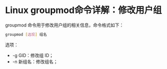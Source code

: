 # Linux groupmod命令详解：修改用户组

groupmod 命令用于修改用户组的相关信息，命令格式如下：

```bash
groupmod [选现] 组名
```

选项：

- -g GID：修改组 ID；
- -n 新组名：修改组名；
